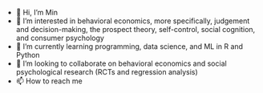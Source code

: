 - 👋 Hi, I’m Min 
- 👀 I’m interested in behavioral economics, more specifically, judgement and decision-making, the prospect theory, self-control, social cognition, and consumer psychology
- 🌱 I’m currently learning programming, data science, and ML in R and Python
- 💞️ I’m looking to collaborate on behavioral economics and social psychological research (RCTs and regression analysis)
- 📫 How to reach me 

<!---
mkt355/mkt355 is a ✨ special ✨ repository because its `README.md` (this file) appears on your GitHub profile.
You can click the Preview link to take a look at your changes.
--->
